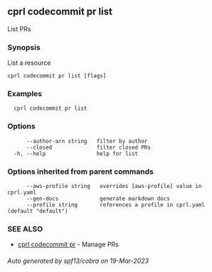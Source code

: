 ## cprl codecommit pr list

List PRs

### Synopsis

List a resource

```
cprl codecommit pr list [flags]
```

### Examples

```
  cprl codecommit pr list
```

### Options

```
      --author-arn string   filter by author
      --closed              filter closed PRs
  -h, --help                help for list
```

### Options inherited from parent commands

```
      --aws-profile string   overrides [aws-profile] value in cprl.yaml
      --gen-docs             generate markdown docs
      --profile string       references a profile in cprl.yaml (default "default")
```

### SEE ALSO

* [cprl codecommit pr](cprl_codecommit_pr.md)	 - Manage PRs

###### Auto generated by spf13/cobra on 19-Mar-2023
